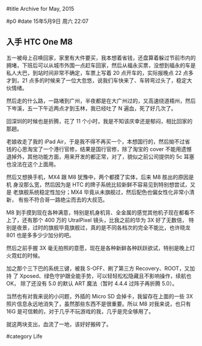 #title Archive for May, 2015

#p0
#date 15年5月9日 周六 22:07

## 入手 HTC One M8

五一被母上召唤回家，家里有大件要买，我本想着省钱，还盘算着躲过节前市内的
拥堵，下班后可以从城市外围一点赶车回家，然后从福永买票，没想到福永的车是
私人大巴，到站时间非常不确定，车票上写着 20 点开车的，实际报晚点 22 点多
才到，21 点多的时候来了一位大忽悠，说我们车快来了、车转弯过头了，稳定大
伙情绪。

然后走的什么路，一路堵到广州，半夜都是在大广州过的，又高速绕道梧州，然后
下岑溪，五一下午近两点才到玉林，我已经吐了 N 遍血，死了好几次了。

回深圳的时候也是折腾，花了 11 个小时，我是不知该庆幸还是郁闷，相比回家的
那趟。

老娘收走了我的 iPad Air，于是我不得不再买一个，本想国行的，然后拗不过省
钱的心思淘宝了一个港行官修，结果是国行官修，除了淘宝的 cover 不能用遗憾
退掉外，其他功能方面，用来开发的都正常，对了，貌似之前公司提供的 5c 耳塞
也没法在这个上面用。

然后又想换手机，MX4 跟 M8 犹豫中，两个都摸了实体，后来 M8 胜出的原因是机
身没那么宽，然后因为是 HTC 的牌子系统比较新鲜不容易见到特别想尝试，又是
老旗舰系统稳定性加分；MX4 毕竟从未旗舰过，然后配色也偏女性化非常小清新，
有些不符合哥一路绝尘而去的大叔范。

M8 到手摸到现在各种满意，特别是机身机背、全金属的感觉其他机子现在都看不
上了，还有那个 400 万的 UtralPixel 镜头，比我之前的华为 3X 好了无数倍，
特别是夜景，过时的旗舰毕竟旗舰过，真的是不同各档次的完全不能比，也许晓龙
801 也是多多少少加分的吧。

然后之前手握 3X 毫无拍照的意愿，现在是各种新鲜各种跃跃欲试，特别是晚上灯
火霓虹的时候。

加之那个三下巴的系统三键，被我 S-OFF、刷了第三方 Recovery、ROOT，又加持
了 Xposed、绿色守护跟全能手势，可以轻轻松松隐藏且不影响操作，续航也 OK，
除了还没有 5.0 的默认 ART 魔法（暂时 4.4.4 过阵子再折腾 5.0）。

当然也有对我来说的小问题，外插的 Micro SD 会掉卡，我留存在上面的一些 3X
照片信息永远地消失了，虽然那些东西不是很重要。所以 M8 对我来说，也只有
16G 是可信赖的，对于几乎不玩游戏的我，几乎是完全够用了。

就这两块支出，血流了一地，该好好搬砖了。


#category Life

<!-- date: 2015-05-09T22:07:05+0800 -->



